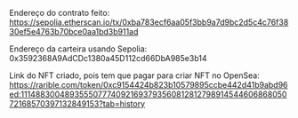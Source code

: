 Endereço do contrato feito:
https://sepolia.etherscan.io/tx/0xba783ecf6aa05f3bb9a7d9bc2d5c4c76f3830ef5e4763b70bce0aa1bd3b911ad

Endereço da carteira usando Sepolia:
0x3592368A9AdCDc1380a45D112cd66DbA985e3b14

Link do NFT criado, pois tem que pagar para criar NFT no OpenSea:
https://rarible.com/token/0xc9154424b823b10579895ccbe442d41b9abd96ed:111488300489355507774092169379356081281279891454460686805072168570397132849153?tab=history
